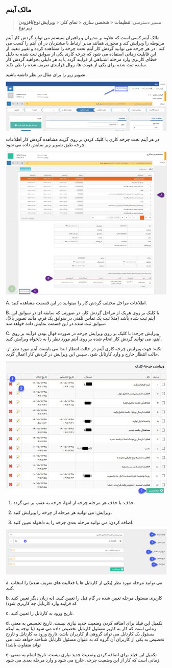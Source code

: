 ﻿## مالک آیتم

> مسیر دسترسی: **تنظیمات** < **شخصی سازی** < **نمای کلی**  < **ویرایش نوع/افزودن زیر نوع**

مالک آیتم کسی است که علاوه بر مدیران و راهبران سیستم می تواند گردش کار آیتم مربوطه را ویرایش کند و مجوزی همانند مدیر ارتباط با مشتریان در آن آیتم را کسب می کند . در هر چرخه می توانید گردش کار آیتم تحت چرخه را مشاهده کرده و تغییر دهید. از این قابلیت زمانی استفاده می شود که چرخه کاری یکی از سوابق ثبت شده به دلیل خطای کاربری وارد مرحله اشتباهی از فرایند گردد یا به هر دلیلی بخواهید گردش کار سابقه ثبت شده برای یکی از هویت ها، روال فرایندی تعریف شده را طی نکند.

تصویر زیر را برای مثال در نظر داشته باشید.

![](itemowner1.png)

در هر آیتم تحت چرخه کاری با کلیک کردن بر روی گزینه مشاهده گردش کار اطلاعات چرخه طبق تصویر زیر نمایش داده می شود.

![](itemowner2.png)

A. اطلاعات مراحل مختلف گردش کار را میتوانید در این قسمت مشاهده کنید.

B. با کلیک بر روی هریک از مراحل گردش کار، در صورتی که سابقه ای در سوابق این آیتم ثبت شده باشد (مثلا ثبت یک تماس تلفنی در سوابق یک فرم، مانند تصویر بالا)، سوابق ثبت شده در این قسمت نمایش داده خواهد شد.

 C. ویرایش چرخه: با کلیک بر روی ویرایش چرخه در صورت فهال بودن فرآیند بر روی آیتم، می توانید گردش کار انجام شده بر روی آیتم مورد نظر را به دلخواه ویرایش کنید.
 
 .نکته: جهت ویرایش چرخه کاری آیتم در حالت انتظار ابتدا می بایست آیتم مورد نظر از حالت انتظار خارج و وارد کارتابل شود، سپس این ویرایش در گردش کار اعمال گردد.
 
 ![](itemowner3.jpg)
 
 1. حذف: با حذف هر مرحله چرخه از انتها، جرخه به عقب بر می گردد.

2. ویرایش: می توانید هر مرحله از چرخه را ویرایش کنید.

3. اضافه کردن: می توانید مرحله بعدی چرخه را به دلخواه تعیین کنید.

![](itemowner4.png)


a. می توانید مرحله مورد نظر (یکی از کارتابل ها یا فعالیت های تعریف شده) را انتخاب کنید.

b. کاربری مسئول مرحله تعیین شده در گام قبل را تعیین کنید. (به زبان دیگر تعیین کنید که فرایند وارد کارتابل چه کاربری شود)

c. تاریخ ورود به کارتابل را تعیین کنید.

d. تکمیل این فیلد برای اضافه کردن وضعیت جدید نیازی نیست، تاریخ تخصیص به معنی زمانی است که کار به کاربر مسئول کارتابل تخصیص داده می شود (با توجه به اینکه مسئول یک کارتابل می تواند گروهی از کاربران باشد، تاریخ ورود به کارتابل و تاریخ تخصیص به یکی از کاربران آن گروه که به عنوان مسئول کارتابل شناخته خواهد شد، می تواند متفاوت باشد)

e. تکمیل این فیلد برای اضافه کردن وضعیت جدید نیازی نیست، تاریخ اتمام به معنی زمانی است که کار از این وضعیت چرخه، خارج می شود و وارد مرحله بعدی می شود.


